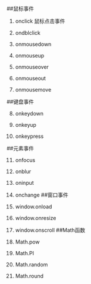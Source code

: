 ##鼠标事件
1. onclick              鼠标点击事件

2. ondblclick 

3. onmousedown 

4. onmouseup

5. onmouseover 

6. onmouseout 

7. onmousemove 

  

  ##键盘事件

8. onkeydown 

9. onkeyup 

10. onkeypress 

  ##元素事件

11. onfocus 

12. onblur 

13. oninput 

14. onchange
   ##窗口事件

15. window.onload 

16. window.onresize 

17. window.onscroll 
   ##Math函数

18. Math.pow

19. Math.PI 

20. Math.random 

21. Math.round 